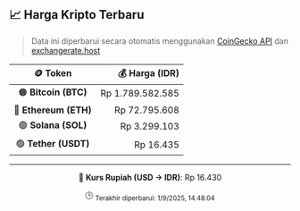 

<!-- HARGA_KRIPTO -->
## 📈 Harga Kripto Terbaru

> Data ini diperbarui secara otomatis menggunakan [CoinGecko API](https://www.coingecko.com/) dan [exchangerate.host](https://exchangerate.host/)

<div align="center">

| 🪙 Token | 💰 Harga (IDR) |
|:------:|---------------:|
| 🟠 **Bitcoin (BTC)**   | Rp 1.789.582.585 |
| 🔵 **Ethereum (ETH)**  | Rp 72.795.608 |
| 🟣 **Solana (SOL)**    | Rp 3.299.103 |
| 🟢 **Tether (USDT)**   | Rp 16.435 |

---

💱 **Kurs Rupiah (USD → IDR)**: Rp 16.430

🕒 <sub>Terakhir diperbarui: 1/9/2025, 14.48.04</sub>

</div>
<!-- /HARGA_KRIPTO -->